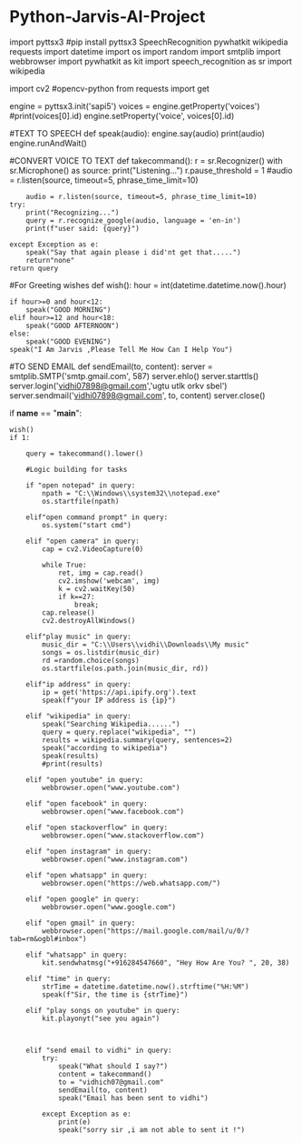 # Python-Jarvis-AI-Project
import pyttsx3 
 #pip install pyttsx3 SpeechRecognition pywhatkit wikipedia requests 
import datetime
import os
import random
import smtplib
import webbrowser
import pywhatkit as kit
import speech_recognition as sr
import wikipedia

import cv2 #opencv-python
from requests import get


engine = pyttsx3.init('sapi5')
voices = engine.getProperty('voices')
#print(voices[0].id)
engine.setProperty('voice', voices[0].id)

#TEXT TO SPEECH
def speak(audio):
    engine.say(audio)
    print(audio)
    engine.runAndWait()

#CONVERT VOICE TO TEXT
def takecommand():
    r = sr.Recognizer()
    with sr.Microphone() as source:
        print("Listening...")
        r.pause_threshold = 1
        #audio = r.listen(source, timeout=5, phrase_time_limit=10)

        audio = r.listen(source, timeout=5, phrase_time_limit=10)
    try:
        print("Recognizing...")
        query = r.recognize_google(audio, language = 'en-in')
        print(f"user said: {query}")

    except Exception as e:
        speak("Say that again please i did'nt get that.....")
        return"none"
    return query

#For Greeting wishes
def wish():
    hour = int(datetime.datetime.now().hour)

    if hour>=0 and hour<12:
        speak("GOOD MORNING")
    elif hour>=12 and hour<18:
        speak("GOOD AFTERNOON")
    else:
        speak("GOOD EVENING")
    speak("I Am Jarvis ,Please Tell Me How Can I Help You")

#TO SEND EMAIL
def sendEmail(to, content):
    server = smtplib.SMTP('smtp.gmail.com', 587)
    server.ehlo()
    server.starttls()
    server.login('vidhi07898@gmail.com','ugtu utlk orkv sbel')
    server.sendmail('vidhi07898@gmail.com', to, content)
    server.close()


if __name__ == "__main__":

    wish()
    if 1:

        query = takecommand().lower()

        #Logic building for tasks

        if "open notepad" in query:
            npath = "C:\\Windows\\system32\\notepad.exe"
            os.startfile(npath)

        elif"open command prompt" in query:
            os.system("start cmd")

        elif "open camera" in query:
            cap = cv2.VideoCapture(0)

            while True:
                ret, img = cap.read()
                cv2.imshow('webcam', img)
                k = cv2.waitKey(50)
                if k==27:
                    break;
            cap.release()
            cv2.destroyAllWindows()

        elif"play music" in query:
            music_dir = "C:\\Users\\vidhi\\Downloads\\My music"
            songs = os.listdir(music_dir)
            rd =random.choice(songs)
            os.startfile(os.path.join(music_dir, rd))

        elif"ip address" in query:
            ip = get('https://api.ipify.org').text
            speak(f"your IP address is {ip}")

        elif "wikipedia" in query:
            speak("Searching Wikipedia......")
            query = query.replace("wikipedia", "")
            results = wikipedia.summary(query, sentences=2)
            speak("according to wikipedia")
            speak(results)
            #print(results)

        elif "open youtube" in query:
            webbrowser.open("www.youtube.com")

        elif "open facebook" in query:
            webbrowser.open("www.facebook.com")

        elif "open stackoverflow" in query:
            webbrowser.open("www.stackoverflow.com")

        elif "open instagram" in query:
            webbrowser.open("www.instagram.com")

        elif "open whatsapp" in query:
            webbrowser.open("https://web.whatsapp.com/")

        elif "open google" in query:
            webbrowser.open("www.google.com")

        elif "open gmail" in query:
            webbrowser.open("https://mail.google.com/mail/u/0/?tab=rm&ogbl#inbox")

        elif "whatsapp" in query:
            kit.sendwhatmsg("+916284547660", "Hey How Are You? ", 20, 38)

        elif "time" in query:
            strTime = datetime.datetime.now().strftime("%H:%M")
            speak(f"Sir, the time is {strTime}")

        elif "play songs on youtube" in query:
            kit.playonyt("see you again")



        elif "send email to vidhi" in query:
            try:
                speak("What should I say?")
                content = takecommand()
                to = "vidhich07@gmail.com"
                sendEmail(to, content)
                speak("Email has been sent to vidhi")

            except Exception as e:
                print(e)
                speak("sorry sir ,i am not able to sent it !")











